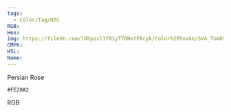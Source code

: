```yaml
---
tags:
  - Color/Tag/NTC
RGB:
Hex:
img: https://filedn.com/l0hpzxl1f01yT7GHxtF8cyk/Color%20Snake/SVG_Tumb%20Mass%20No%20Name/FE28A2.svg
CMYK:
HSL:
Name:
---
```

Persian Rose
```palette
#FE28A2
```
RGB
